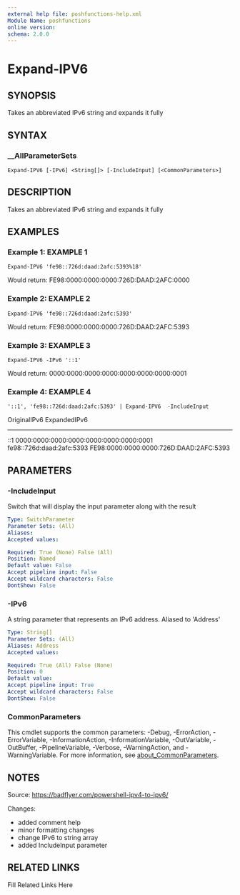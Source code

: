 ```yaml
---
external help file: poshfunctions-help.xml
Module Name: poshfunctions
online version: 
schema: 2.0.0
---
```


# Expand-IPV6

## SYNOPSIS

Takes an abbreviated IPv6 string and expands it fully

## SYNTAX

### __AllParameterSets

```
Expand-IPV6 [-IPv6] <String[]> [-IncludeInput] [<CommonParameters>]
```

## DESCRIPTION

Takes an abbreviated IPv6 string and expands it fully


## EXAMPLES

### Example 1: EXAMPLE 1

```
Expand-IPV6 'fe98::726d:daad:2afc:5393%18'
```

Would return:
FE98:0000:0000:0000:726D:DAAD:2AFC:0000





### Example 2: EXAMPLE 2

```
Expand-IPV6 'fe98::726d:daad:2afc:5393'
```

Would return:
FE98:0000:0000:0000:726D:DAAD:2AFC:5393





### Example 3: EXAMPLE 3

```
Expand-IPV6 -IPv6 '::1'
```

Would return:
0000:0000:0000:0000:0000:0000:0000:0001





### Example 4: EXAMPLE 4

```
'::1', 'fe98::726d:daad:2afc:5393' | Expand-IPV6  -IncludeInput
```

OriginalIPv6              ExpandedIPv6
------------              ------------
::1                       0000:0000:0000:0000:0000:0000:0000:0001
fe98::726d:daad:2afc:5393 FE98:0000:0000:0000:726D:DAAD:2AFC:5393






## PARAMETERS

### -IncludeInput

Switch that will display the input parameter along with the result

```yaml
Type: SwitchParameter
Parameter Sets: (All)
Aliases: 
Accepted values: 

Required: True (None) False (All)
Position: Named
Default value: False
Accept pipeline input: False
Accept wildcard characters: False
DontShow: False
```

### -IPv6

A string parameter that represents an IPv6 address.
Aliased to 'Address'

```yaml
Type: String[]
Parameter Sets: (All)
Aliases: Address
Accepted values: 

Required: True (All) False (None)
Position: 0
Default value: 
Accept pipeline input: True
Accept wildcard characters: False
DontShow: False
```


### CommonParameters

This cmdlet supports the common parameters: -Debug, -ErrorAction, -ErrorVariable, -InformationAction, -InformationVariable, -OutVariable, -OutBuffer, -PipelineVariable, -Verbose, -WarningAction, and -WarningVariable. For more information, see [about_CommonParameters](http://go.microsoft.com/fwlink/?LinkID=113216).

## NOTES

Source: https://badflyer.com/powershell-ipv4-to-ipv6/

Changes:
- added comment help
- minor formatting changes
- change IPv6 to string array
- added IncludeInput parameter


## RELATED LINKS

Fill Related Links Here

